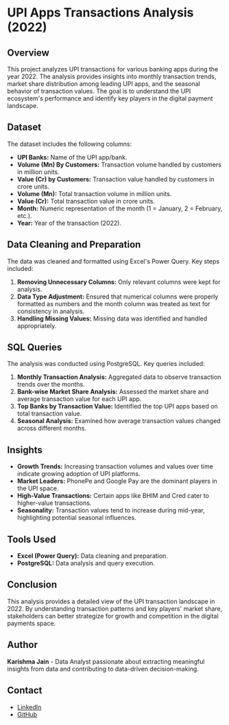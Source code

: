 # UPI Apps Transactions Analysis (2022)

## Overview
This project analyzes UPI transactions for various banking apps during the year 2022. The analysis provides insights into monthly transaction trends, market share distribution among leading UPI apps, and the seasonal behavior of transaction values. The goal is to understand the UPI ecosystem's performance and identify key players in the digital payment landscape.

## Dataset
The dataset includes the following columns:
- **UPI Banks:** Name of the UPI app/bank.
- **Volume (Mn) By Customers:** Transaction volume handled by customers in million units.
- **Value (Cr) by Customers:** Transaction value handled by customers in crore units.
- **Volume (Mn):** Total transaction volume in million units.
- **Value (Cr):** Total transaction value in crore units.
- **Month:** Numeric representation of the month (1 = January, 2 = February, etc.).
- **Year:** Year of the transaction (2022).

## Data Cleaning and Preparation
The data was cleaned and formatted using Excel's Power Query. Key steps included:
1. **Removing Unnecessary Columns:** Only relevant columns were kept for analysis.
2. **Data Type Adjustment:** Ensured that numerical columns were properly formatted as numbers and the month column was treated as text for consistency in analysis.
3. **Handling Missing Values:** Missing data was identified and handled appropriately.

## SQL Queries
The analysis was conducted using PostgreSQL. Key queries included:
1. **Monthly Transaction Analysis:** Aggregated data to observe transaction trends over the months.
2. **Bank-wise Market Share Analysis:** Assessed the market share and average transaction value for each UPI app.
3. **Top Banks by Transaction Value:** Identified the top UPI apps based on total transaction value.
4. **Seasonal Analysis:** Examined how average transaction values changed across different months.

## Insights
- **Growth Trends:** Increasing transaction volumes and values over time indicate growing adoption of UPI platforms.
- **Market Leaders:** PhonePe and Google Pay are the dominant players in the UPI space.
- **High-Value Transactions:** Certain apps like BHIM and Cred cater to higher-value transactions.
- **Seasonality:** Transaction values tend to increase during mid-year, highlighting potential seasonal influences.

## Tools Used
- **Excel (Power Query):** Data cleaning and preparation.
- **PostgreSQL:** Data analysis and query execution.

## Conclusion
This analysis provides a detailed view of the UPI transaction landscape in 2022. By understanding transaction patterns and key players' market share, stakeholders can better strategize for growth and competition in the digital payments space.

## Author
**Karishma Jain** - Data Analyst passionate about extracting meaningful insights from data and contributing to data-driven decision-making.

## Contact
- [LinkedIn](https://www.linkedin.com/in/karishmajain124/)
- [GitHub](https://github.com/karishma122)






